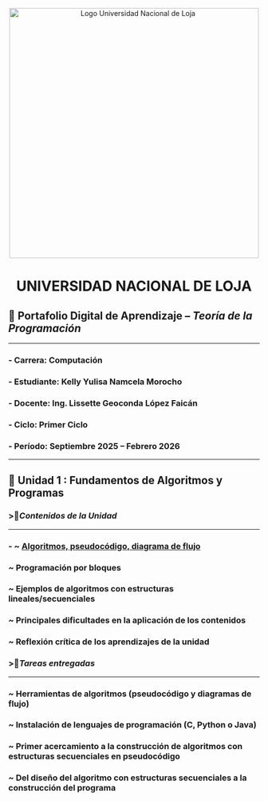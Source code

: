 <p align="center">
  <img src="https://joinforwater.ngo/wp-content/uploads/2022/05/logo-unl-HC-01-e1651758359420.png" 
       alt="Logo Universidad Nacional de Loja" 
       width="500">
</p>
 
  
**<h1 align="center"> UNIVERSIDAD NACIONAL DE LOJA</h1>**


## 🌼 Portafolio Digital de Aprendizaje – *Teoría de la Programación*  

---

###  - **Carrera:**  Computación  
###  - **Estudiante:**  Kelly Yulisa Namcela Morocho  
###  - **Docente:**  Ing. Lissette Geoconda López Faicán  
###  - **Ciclo:**  Primer Ciclo  
###  - **Período:**  Septiembre 2025 – Febrero 2026  

---

## 🍃 Unidad 1 : Fundamentos de Algoritmos y Programas



### >🌷***Contenidos de la Unidad***
---

### - ~ **[Algoritmos, pseudocódigo, diagrama de flujo](#algoritmos_pseudocodigo_diagrama_flujo)**

### ~ **Programación por bloques**

### ~ **Ejemplos de algoritmos con estructuras lineales/secuenciales** 

### ~ **Principales dificultades en la aplicación de los contenidos** 

### ~ **Reflexión crítica de los aprendizajes de la unidad** 


### >🌷***Tareas entregadas***
---

### ~ **Herramientas de algoritmos (pseudocódigo y diagramas de flujo)**

### ~ **Instalación de lenguajes de programación (C, Python o Java)**

### ~ **Primer acercamiento a la construcción de algoritmos con estructuras secuenciales en pseudocódigo**

### ~ **Del diseño del algoritmo con estructuras secuenciales a la construcción del programa**  















